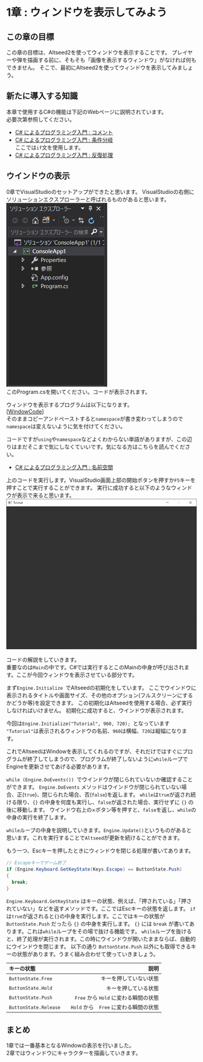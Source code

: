# 1章 : ウィンドウを表示してみよう

## この章の目標
この章の目標は、Altseed2を使ってウィンドウを表示することです。
プレイヤーや弾を描画する前に、そもそも「画像を表示するウィンドウ」がなければ何もできません。
そこで、最初にAltseed2を使ってウィンドウを表示してみましょう。

## 新たに導入する知識
本章で使用するC#の機能は下記のWebページに説明されています。  
必要次第参照してください。
- [C# によるプログラミング入門 : コメント](https://ufcpp.net/study/csharp/st_comment.html)
- [C# によるプログラミング入門 : 条件分岐](https://ufcpp.net/study/csharp/st_branch.html)  
  ここでは`if`文を使用します。
- [C# によるプログラミング入門 : 反復処理](https://ufcpp.net/study/csharp/st_loop.html)  

## ウインドウの表示
0章でVisualStudioのセットアップができたと思います。
VisualStudioの右側にソリューションエクスプローラーと呼ばれるものがあると思います。   
![pic1](pic1.png)   
このProgram.csを開いてください。コードが表示されます。

ウィンドウを表示するプログラムは以下になります。  
[[WindowCode](Spl1.cs)]   
そのままコピーアンドペーストすると`namespace`が書き変わってしまうので`namespace`は変えないように気を付けてください。  

コードですが`using`や`namespace`などよくわからない単語がありますが、この辺りはまだそこまで気にしなくていいです。気になる方はこちらを読んでください。  
- [C# によるプログラミング入門 : 名前空間](https://ufcpp.net/study/csharp/sp_namespace.html)  

上のコードを実行します。VisualStudio画面上部の開始ボタンを押すか`F5`キーを押すことで実行することができます。
実行に成功すると以下のようなウィンドウが表示で来ると思います。  
![Window](window.png)

コードの解説をしていきます。   
重要なのは`Main`の中です。C#では実行するとこのMainの中身が呼び出されます。ここが今回ウィンドウを表示させている部分です。

まず`Engine.Initialize `でAltseedの初期化をしています。
ここでウインドウに表示されるタイトルや画面サイズ、その他のオプション(フルスクリーンにするかどうか等)を設定できます。
この初期化はAltseedを使用する場合、必ず実行しなければいけません。
初期化に成功すると、ウインドウが表示されます。

今回は`Engine.Initialize("Tutorial", 960, 720); `となっています
`"Tutorial"`は表示されるウィンドウの名前、`960`は横幅、`720`は縦幅になります。  

これでAltseedはWindowを表示してくれるのですが、それだけではすぐにプログラムが終了してしまうので、プログラムが終了しないように`while`ループでEngineを更新させてあげる必要があります。  

`while (Engine.DoEvents()) `でウインドウが閉じられていないか確認することができます。
` Engine.DoEvents ` メソッドはウインドウが閉じられていない場合、正(`true`)、閉じられた場合、否(`false`)を返します。
`while`は`true`が返され続ける限り、` {} ` の中身を何度も実行し、`false`が返された場合、実行せずに ` {} ` の後に移動します。
ウインドウ右上の×ボタン等を押すと、`false`を返し、`while`の中身の実行を終了します。
 
`while`ループの中身を説明していきます。`Engine.Update()`というものがあると思います。これを実行することで`Altseed`が更新を続けることができます。  

もう一つ、Escキーを押したときにウィンドウを閉じる処理が書いてあります。
```C#
// Escapeキーでゲーム終了
if (Engine.Keyboard.GetKeyState(Keys.Escape) == ButtonState.Push)
{
  break;
}
```

` Engine.Keyboard.GetKeyState ` はキーの状態、例えば、「押されている」「押されていない」などを返すメソッドです。ここではEscキーの状態を返します。
`if`は`true`が返されると`{}`の中身を実行します。ここではキーの状態が ` ButtonState.Push ` だったら ` {} ` の中身を実行します。
` {} ` には ` break ` が書いてあります。これは`while`ループをその場で抜ける機能です。
`while`ループを抜けると、終了処理が実行されます。この時にウインドウが開いたままならば、自動的にウインドウを閉じます。
以下の通り ` ButtonState.Push ` 以外にも取得できるキーの状態があります。うまく組み合わせて使っていきましょう。

| キーの状態 | 説明 |
|:-----------|------------:|
| ` ButtonState.Free ` | キーを押していない状態 |
| ` ButtonState.Hold ` | キーを押している状態 |
| ` ButtonState.Push ` | ` Free ` から ` Hold ` に変わる瞬間の状態 |
| ` ButtonState.Release ` |　` Hold ` から　` Free ` に変わる瞬間の状態 |


## まとめ
1章では一番基本となるWindowの表示を行いました。  
2章ではウィンドウにキャラクターを描画していきます。